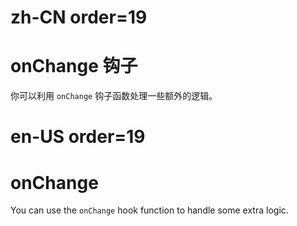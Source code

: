# zh-CN order=19

# onChange 钩子

你可以利用 `onChange` 钩子函数处理一些额外的逻辑。

# en-US order=19

# onChange

You can use the `onChange` hook function to handle some extra logic.
